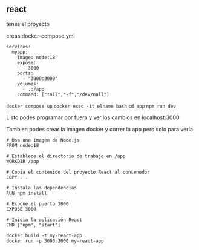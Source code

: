 ## react

tenes el proyecto

creas docker-compose.yml

```
services:
  myapp:
    image: node:18
    expose:
      - 3000
    ports:
      - "3000:3000"
    volumes:
      - .:/app
    command: ["tail","-f","/dev/null"]
```

`docker compose up`
`docker exec -it elname bash`
`cd app`
`npm run dev`

Listo podes programar por fuera y  ver los cambios en localhost:3000

Tambien podes crear la imagen docker y correr la app pero solo para verla

```
# Usa una imagen de Node.js
FROM node:18

# Establece el directorio de trabajo en /app
WORKDIR /app

# Copia el contenido del proyecto React al contenedor
COPY . .

# Instala las dependencias
RUN npm install

# Expone el puerto 3000
EXPOSE 3000

# Inicia la aplicación React
CMD ["npm", "start"]

```

```
docker build -t my-react-app .
docker run -p 3000:3000 my-react-app

```
